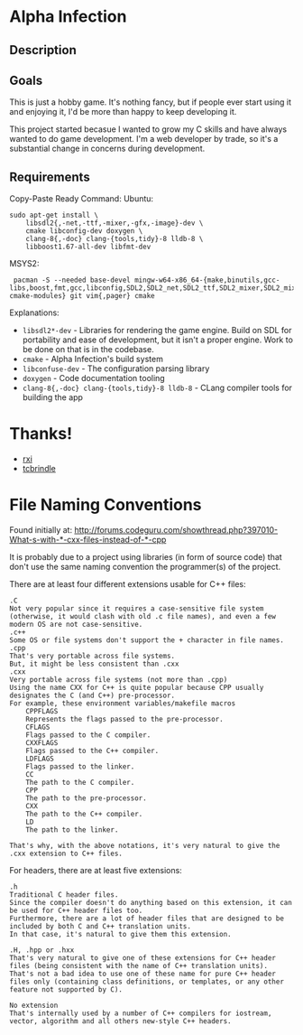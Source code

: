 # Alpha Infection

## Description

## Goals
This is just a hobby game. It's nothing fancy, but if people ever start using it and enjoying it, I'd be more than happy to keep developing it.

This project started becasue I wanted to grow my C skills and have always wanted to do game development. I'm a web developer by trade, so it's a substantial change in concerns during development.

## Requirements
Copy-Paste Ready Command:
Ubuntu:

    sudo apt-get install \
        libsdl2{,-net,-ttf,-mixer,-gfx,-image}-dev \
        cmake libconfig-dev doxygen \
        clang-8{,-doc} clang-{tools,tidy}-8 lldb-8 \
        libboost1.67-all-dev libfmt-dev

MSYS2:

     pacman -S --needed base-devel mingw-w64-x86_64-{make,binutils,gcc-libs,boost,fmt,gcc,libconfig,SDL2,SDL2_net,SDL2_ttf,SDL2_mixer,SDL2_mixer,SDL2_image,cmake,extra-cmake-modules} git vim{,pager} cmake


Explanations:

 * `libsdl2*-dev` - Libraries for rendering the game engine. Build on SDL for
 portability and ease of development, but it isn't a proper engine. Work to be
 done on that is in the codebase.
 * `cmake` - Alpha Infection's build system
 * `libconfuse-dev` - The configuration parsing library
 * `doxygen` - Code documentation tooling
 * `clang-8{,-doc} clang-{tools,tidy}-8 lldb-8` - CLang compiler tools for building the app


# Thanks!
 * [rxi](https://github.com/rxi/log.c)
 * [tcbrindle](https://github.com/tcbrindle/sdl2-cmake-scripts)

# File Naming Conventions

Found initially at: http://forums.codeguru.com/showthread.php?397010-What-s-with-*-cxx-files-instead-of-*-cpp

It is probably due to a project using libraries (in form of source code) that don't use the same naming convention the programmer(s) of the project.

There are at least four different extensions usable for C++ files:

    .C
    Not very popular since it requires a case-sensitive file system (otherwise, it would clash with old .c file names), and even a few modern OS are not case-sensitive.
    .c++
    Some OS or file systems don't support the + character in file names.
    .cpp
    That's very portable across file systems.
    But, it might be less consistent than .cxx
    .cxx
    Very portable across file systems (not more than .cpp)
    Using the name CXX for C++ is quite popular because CPP usually designates the C (and C++) pre-processor.
    For example, these environment variables/makefile macros
        CPPFLAGS
        Represents the flags passed to the pre-processor.
        CFLAGS
        Flags passed to the C compiler.
        CXXFLAGS
        Flags passed to the C++ compiler.
        LDFLAGS
        Flags passed to the linker.
        CC
        The path to the C compiler.
        CPP
        The path to the pre-processor.
        CXX
        The path to the C++ compiler.
        LD
        The path to the linker.

    That's why, with the above notations, it's very natural to give the .cxx extension to C++ files.



For headers, there are at least five extensions:

    .h
    Traditional C header files.
    Since the compiler doesn't do anything based on this extension, it can be used for C++ header files too.
    Furthermore, there are a lot of header files that are designed to be included by both C and C++ translation units.
    In that case, it's natural to give them this extension.

    .H, .hpp or .hxx
    That's very natural to give one of these extensions for C++ header files (being consistent with the name of C++ translation units).
    That's not a bad idea to use one of these name for pure C++ header files only (containing class definitions, or templates, or any other feature not supported by C).

    No extension
    That's internally used by a number of C++ compilers for iostream, vector, algorithm and all others new-style C++ headers.
